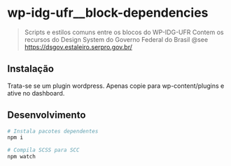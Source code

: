 # wp-idg-ufr__block-dependencies

> Scripts e estilos comuns entre os blocos do WP-IDG-UFR
> Contem os recursos do Design System do Governo Federal do Brasil
> @see https://dsgov.estaleiro.serpro.gov.br/


## Instalação

Trata-se se um plugin wordpress. Apenas copie para wp-content/plugins e ative no dashboard.

## Desenvolvimento

```bash
# Instala pacotes dependentes
npm i

# Compila SCSS para SCC
npm watch
```

